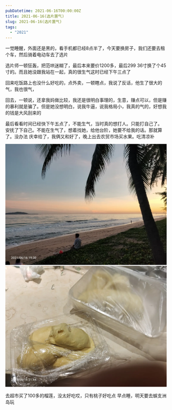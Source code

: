 ```yaml
---
pubDatetime: 2021-06-16T00:00:00Z
title: 2021-06-16(选片置气)
slug: 2021-06-16(选片置气)
tags:
  - "2021"
---
```


一觉睡醒，外面还是黑的，看手机都已经8点半了，今天要换房子，我们还要去租个车，然后骑着电动车去了选片

选片师一顿狂轰，把范哄迷糊了，最后本来要价1200多，最后299 36寸换了个45寸的。而且她没跟我站在一起，真的很生气这时已经下午三点了

回来吃饭路上也没什么好吃的，点外卖，一顿瞎点，我说了反话，他生了很大的气，我也很气，

回去，一顿说，还拿我妈做比较，我还是很明白事理的，生意，赚点可以，但是赚的暴利就是骗了。但是她没想明白，说我牛逼，说我格局小，我真的气的，好想我的钱是大风刮来的

最后看看时间已经快下午五点了，不能生气，当时真的想打人。只能打自己了。
安抚了下自己。不能在生气了，想着找她，给他台阶，她要不给我的话。那就算了。没办法
庆幸给了，我俩又和好了，晚上出去农贸市场买水果。吃清凉补

![](../../img/6904315-8e84dbc71b754444.jpg)
![](../../img/6904315-0b91a7485a8313b2.jpg)

去超市买了100多的榴莲，没太好吃哎，只有桃子好吃点
早点睡，明天要去蜈支洲岛玩
